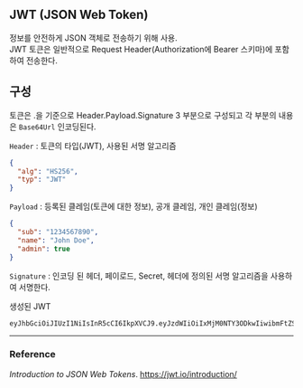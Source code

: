 ## JWT (JSON Web Token)
정보를 안전하게 JSON 객체로 전송하기 위해 사용.  
JWT 토큰은 일반적으로 Request Header(Authorization에 Bearer 스키마)에 포함하여 전송한다.


## 구성
토큰은 .을 기준으로 Header.Payload.Signature 3 부분으로 구성되고 각 부분의 내용은 `Base64Url` 인코딩된다.  

`Header` : 토큰의 타입(JWT), 사용된 서명 알고리즘
```JSON
{
  "alg": "HS256",
  "typ": "JWT"
}
```
`Payload` : 등록된 클레임(토큰에 대한 정보), 공개 클레임, 개인 클레임(정보)
```JSON
{
  "sub": "1234567890",
  "name": "John Doe",
  "admin": true
}
```
`Signature` : 인코딩 된 헤더, 페이로드, Secret, 헤더에 정의된 서명 알고리즘을 사용하여 서명한다. 


생성된 JWT
```
eyJhbGciOiJIUzI1NiIsInR5cCI6IkpXVCJ9.eyJzdWIiOiIxMjM0NTY3ODkwIiwibmFtZSI6IkpvaG4gRG9lIiwiaWF0IjoxNTE2MjM5MDIyfQ.SflKxwRJSMeKKF2QT4fwpMeJf36POk6yJV_adQssw5c
```


---
### Reference
_Introduction to JSON Web Tokens_. https://jwt.io/introduction/
